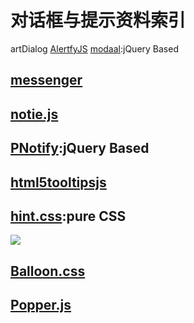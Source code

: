 # 对话框与提示资料索引


artDialog
[AlertfyJS](http://alertifyjs.com/examples.html)
[modaal](http://humaan.com/modaal/#inline-content):jQuery Based

## [messenger](http://github.hubspot.com/messenger/docs/welcome/)
## [notie.js](https://github.com/jaredreich/notie.js)

## [PNotify](http://sciactive.com/pnotify/):jQuery Based

## [html5tooltipsjs](http://ytiurin.github.io/html5tooltipsjs/)

## [hint.css](https://github.com/chinchang/hint.css):pure CSS

![](http://7xkt0f.com1.z0.glb.clouddn.com/0608D6B2-2E1C-4AC6-9F8B-8BE4F8D0AA68.png?imageMogr2/thumbnail/500x500)

## [Balloon.css](http://kazzkiq.github.io/balloon.css/)


## [Popper.js](https://github.com/FezVrasta/popper.js)

